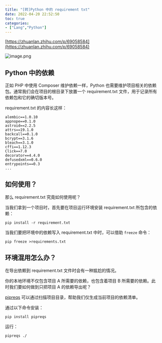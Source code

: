```yaml
---
title: "[转]Python 中的 requirement txt"
date: 2022-04-20 22:52:50
toc: true
categories:
- ["Lang","Python"]
---
```


[https://zhuanlan.zhihu.com/p/69058584](https://zhuanlan.zhihu.com/p/69058584)

![image.png](https://file.wulicode.com/yuque/202208/04/15/0149Xpg08rEr.png?x-oss-process=image/resize,h_540)
<a name="a6a8759c-4229-4521-86e9-7815313ffeaa"></a>



## Python 中的依赖
正如 PHP 中使用 Composer 维护依赖一样，Python 也需要维护项目相关的依赖包。通常我们会在项目的根目录下放置一个 requirement.txt 文件，用于记录所有依赖包和它的确切版本号。

requirement.txt 的内容长这样：
```
alembic==1.0.10
appnope==0.1.0
astroid==2.2.5
attrs==19.1.0
backcall==0.1.0
bcrypt==3.1.6
bleach==3.1.0
cffi==1.12.3
Click==7.0
decorator==4.4.0
defusedxml==0.6.0
entrypoints==0.3
...
```
<a name="358cac99-bde5-49f3-ae50-7284323548da"></a>
## 如何使用？
那么 requirement.txt 究竟如何使用呢？

当我们拿到一个项目时，首先要在项目运行环境安装 requirement.txt 所包含的依赖：
```
pip install -r requirement.txt
```
当我们要把环境中的依赖写入 requirement.txt 中时，可以借助 `freeze` 命令：
```
pip freeze >requirements.txt
```
<a name="33aed391-f20c-4895-be21-ddde6d5de4bc"></a>
## 环境混用怎么办？
在导出依赖到 requirement.txt 文件时会有一种尴尬的情况。

你的本地环境不仅包含项目 A 所需要的依赖，也包含着项目 B 所需要的依赖。此时我们要如何做到只把项目 A 的依赖导出呢？

[pipreqs](https://link.zhihu.com/?target=https%3A//github.com/bndr/pipreqs) 可以通过扫描项目目录，帮助我们仅生成当前项目的依赖清单。

通过以下命令安装：
```
pip install pipreqs
```
运行：
```
pipreqs ./
```

